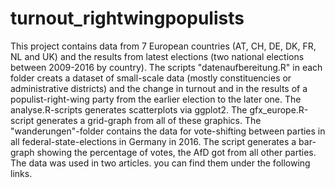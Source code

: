 # turnout_rightwingpopulists
This project contains data from 7 European countries (AT, CH, DE, DK, FR, NL and UK) and the results from latest elections (two national elections between 2009-2016 by country). The scripts "datenaufbereitung.R" in each folder creats a dataset of small-scale data (mostly constituencies or administrative districts) and the change in turnout and in the results of a populist-right-wing party from the earlier election to the later one.
The analyse.R-scripts generates scatterplots via ggplot2.
The gfx_europe.R-script generates a grid-graph from all of these graphics.
The "wanderungen"-folder contains the data for vote-shifting between parties in all federal-state-elections in Germany in 2016. The script generates a bar-graph showing the percentage of votes, the AfD got from all other parties.
The data was used in two articles. you can find them under the following links.
